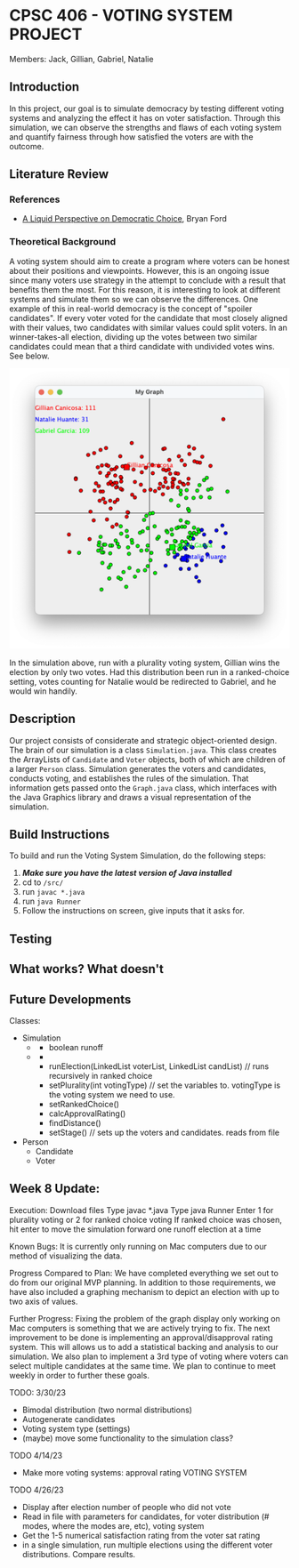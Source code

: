 # CPSC 406 - VOTING SYSTEM PROJECT
Members: Jack, Gillian, Gabriel, Natalie

## Introduction
In this project, our goal is to simulate democracy by testing different voting systems and analyzing the effect it has on voter satisfaction. Through this simulation, we can observe the strengths and flaws of each voting system and quantify fairness through how satisfied the voters are with the outcome.

## Literature Review
### References
* [A Liquid Perspective on Democratic Choice](https://bford.info/pub/soc/liquid/), Bryan Ford

### Theoretical Background
A voting system should aim to create a program where voters can be honest about their positions and viewpoints. However, this is an ongoing issue since many voters use strategy in the attempt to conclude with a result that benefits them the most. For this reason, it is interesting to look at different systems and simulate them so we can observe the differences. One example of this in real-world democracy is the concept of "spoiler candidates". If every voter voted for the candidate that most closely aligned with their values, two candidates with similar values could split voters. In an winner-takes-all election, dividing up the votes between two similar candidates could mean that a third candidate with undivided votes wins. See below.

![A voting graph showing two candidates near each other and one candidate opposite the two candidates.](images/voting-simulation2.png?raw=true "Simulation 2")

In the simulation above, run with a plurality voting system, Gillian wins the election by only two votes. Had this distribution been run in a ranked-choice setting, votes counting for Natalie would be redirected to Gabriel, and he would win handily.

## Description
Our project consists of considerate and strategic object-oriented design. The brain of our simulation is a class `Simulation.java`. This class creates the ArrayLists of `Candidate` and `Voter` objects, both of which are children of a larger `Person` class. Simulation generates the voters and candidates, conducts voting, and establishes the rules of the simulation. That information gets passed onto the `Graph.java` class, which interfaces with the Java Graphics library and draws a visual representation of the simulation.

## Build Instructions
To build and run the Voting System Simulation, do the following steps:
1. ***Make sure you have the latest version of Java installed***
2. cd to `/src/`
3. run `javac *.java`
4. run `java Runner`
5. Follow the instructions on screen, give inputs that it asks for.

## Testing

## What works? What doesn't

## Future Developments

Classes:

- Simulation
  - + boolean runoff
  - + 
    - runElection(LinkedList<Voter> voterList, LinkedList<Candidate> candList) // runs recursively in ranked choice
    - setPlurality(int votingType) // set the variables to. votingType is the voting system we need to use. 
    - setRankedChoice() 
    - calcApprovalRating()
    - findDistance()
    - setStage() // sets up the voters and candidates. reads from file
- Person
  - Candidate
  - Voter

## Week 8 Update: ##
Execution:
Download files
Type javac *.java
Type java Runner
Enter 1 for plurality voting or 2 for ranked choice voting
If ranked choice was chosen, hit enter to move the simulation forward one runoff election at a time

Known Bugs:
It is currently only running on Mac computers due to our method of visualizing the data.

Progress Compared to Plan:
We have completed everything we set out to do from our original MVP planning.  In addition to those requirements, we have also included a graphing mechanism to depict an election with up to two axis of values.

Further Progress:
Fixing the problem of the graph display only working on Mac computers is something that we are actively trying to fix.  The next improvement to be done is implementing an approval/disapproval rating system.  This will allows us to add a statistical backing and analysis to our simulation.  We also plan to implement a 3rd type of voting where voters can select multiple candidates at the same time.  We plan to continue to meet weekly in order to further these goals.


TODO: 3/30/23

- Bimodal distribution (two normal distributions)
- Autogenerate candidates
- Voting system type (settings)
- (maybe) move some functionality to the simulation class?


TODO 4/14/23

- Make more voting systems: approval rating VOTING SYSTEM


TODO 4/26/23
- Display after election number of people who did not vote
- Read in file with parameters for candidates, for voter distribution (# modes, where the modes are, etc), voting system
- Get the 1-5 numerical satisfaction rating from the voter sat rating
- in a single simulation, run multiple elections using the different voter distributions. Compare results.
